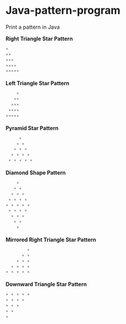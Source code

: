 # Java-pattern-program
Print a pattern in Java

**Right Triangle Star Pattern**
```java
*
**
***
****
*****
```

**Left Triangle Star Pattern**
```java
    *
   **
  ***
 ****
*****
```

**Pyramid Star Pattern**
```java
     * 
    * * 
   * * * 
  * * * * 
 * * * * *
```

**Diamond Shape Pattern**
```java
    *
   * *
  * * *
 * * * *
* * * * *
 * * * *
  * * *
   * *
    *
```

**Mirrored Right Triangle Star Pattern**
```java
        *
      * *
    * * *
  * * * *
* * * * *
```
**Downward Triangle Star Pattern**
```java
* * * * *
* * * *
* * *
* *
*
```

